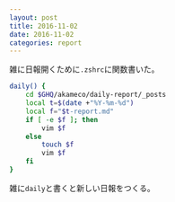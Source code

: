 ```yaml
---
layout: post
title: 2016-11-02
date: 2016-11-02
categories: report
---
```


雑に日報開くために`.zshrc`に関数書いた。

```sh
daily() {
	cd $GHQ/akameco/daily-report/_posts
	local t=$(date +"%Y-%m-%d")
	local f="$t-report.md"
	if [ -e $f ]; then
		vim $f
	else
		touch $f
		vim $f
	fi
}
```

雑に`daily`と書くと新しい日報をつくる。
